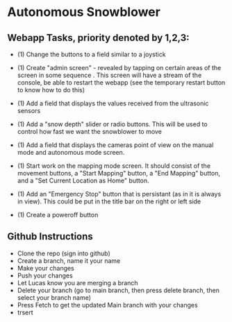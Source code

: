 <h1>Autonomous Snowblower</h1>

<h2>Webapp Tasks, priority denoted by 1,2,3:</h2>

- (1) Change the buttons to a field similar to a joystick
- (1) Create "admin screen" - revealed by tapping on certain areas of the screen in some sequence . This screen will have a stream of the console, be able to restart the webapp (see the temporary restart button to know how to do this)
- (1) Add a field that displays the values received from the ultrasonic sensors
- (1) Add a "snow depth" slider or radio buttons. This will be used to control how fast we want the snowblower to move 
- (1) Add a field that displays the cameras point of view on the manual mode and autonomous mode screen. 
- (1) Start work on the mapping mode screen. It should consist of the movement buttons, a "Start Mapping" button, a "End Mapping" button, and a "Set Current Location as Home" button.
- (1) Add an "Emergency Stop" button that is persistant (as in it is always in view). This could be put in the title bar on the right or left side

- (1) Create a poweroff button

<h2>Github Instructions</h2>

 - Clone the repo (sign into github)
 - Create a branch, name it your name
 - Make your changes
 - Push your changes
 - Let Lucas know you are merging a branch
 - Delete your branch (go to main branch, then press delete branch, then select your branch name)
 - Press Fetch to get the updated Main branch with your changes
 - trsert
